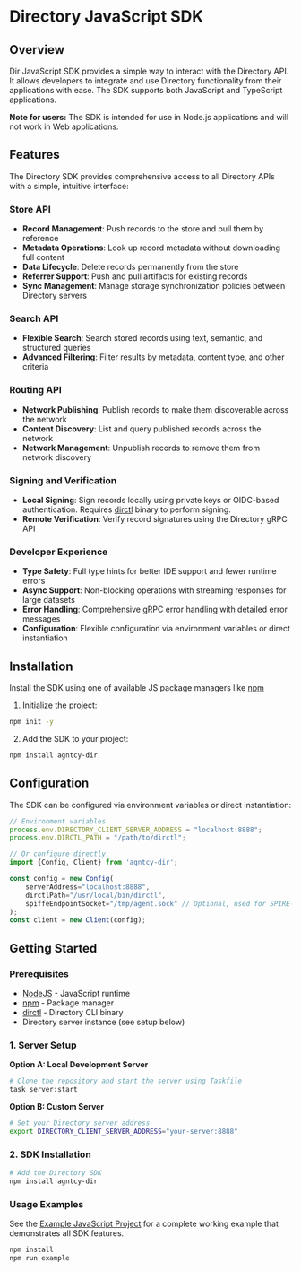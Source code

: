 # Directory JavaScript SDK

## Overview

Dir JavaScript SDK provides a simple way to interact with the Directory API.
It allows developers to integrate and use Directory functionality from their applications with ease.
The SDK supports both JavaScript and TypeScript applications.

**Note for users:** The SDK is intended for use in Node.js applications and will not work in Web applications.

## Features

The Directory SDK provides comprehensive access to all Directory APIs with a simple, intuitive interface:

### **Store API**
- **Record Management**: Push records to the store and pull them by reference
- **Metadata Operations**: Look up record metadata without downloading full content
- **Data Lifecycle**: Delete records permanently from the store
- **Referrer Support**: Push and pull artifacts for existing records
- **Sync Management**: Manage storage synchronization policies between Directory servers

### **Search API**
- **Flexible Search**: Search stored records using text, semantic, and structured queries
- **Advanced Filtering**: Filter results by metadata, content type, and other criteria

### **Routing API**
- **Network Publishing**: Publish records to make them discoverable across the network
- **Content Discovery**: List and query published records across the network
- **Network Management**: Unpublish records to remove them from network discovery

### **Signing and Verification**
- **Local Signing**: Sign records locally using private keys or OIDC-based authentication. 
Requires [dirctl](https://github.com/agntcy/dir/releases) binary to perform signing.
- **Remote Verification**: Verify record signatures using the Directory gRPC API

### **Developer Experience**
- **Type Safety**: Full type hints for better IDE support and fewer runtime errors
- **Async Support**: Non-blocking operations with streaming responses for large datasets
- **Error Handling**: Comprehensive gRPC error handling with detailed error messages
- **Configuration**: Flexible configuration via environment variables or direct instantiation

## Installation

Install the SDK using one of available JS package managers like [npm](https://www.npmjs.com/)

1. Initialize the project:
```bash
npm init -y
```

2. Add the SDK to your project:
```bash
npm install agntcy-dir
```

## Configuration

The SDK can be configured via environment variables or direct instantiation:

```js
// Environment variables
process.env.DIRECTORY_CLIENT_SERVER_ADDRESS = "localhost:8888";
process.env.DIRCTL_PATH = "/path/to/dirctl";

// Or configure directly
import {Config, Client} from 'agntcy-dir';

const config = new Config(
    serverAddress="localhost:8888",
    dirctlPath="/usr/local/bin/dirctl",
    spiffeEndpointSocket="/tmp/agent.sock" // Optional, used for SPIRE-based mTLS
);
const client = new Client(config);
```

## Getting Started

### Prerequisites

- [NodeJS](https://nodejs.org/en/) - JavaScript runtime
- [npm](https://www.npmjs.com/) - Package manager
- [dirctl](https://github.com/agntcy/dir/releases) - Directory CLI binary
- Directory server instance (see setup below)

### 1. Server Setup

**Option A: Local Development Server**

```bash
# Clone the repository and start the server using Taskfile
task server:start
```

**Option B: Custom Server**

```bash
# Set your Directory server address
export DIRECTORY_CLIENT_SERVER_ADDRESS="your-server:8888"
```

### 2. SDK Installation

```bash
# Add the Directory SDK
npm install agntcy-dir
```

### Usage Examples

See the [Example JavaScript Project](../examples/example-js/) for a complete working example that demonstrates all SDK features.

```bash
npm install
npm run example
```
